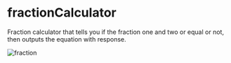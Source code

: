 # fractionCalculator

Fraction calculator that tells you if the fraction one and two or equal or not, then outputs the equation with response.

![fraction](https://user-images.githubusercontent.com/96155936/180055650-63b85b5f-5dd8-43ed-87fb-f3ff7c5c4de2.PNG)
